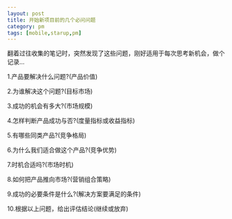 ```yaml
---
layout: post
title: 开始新项目前的几个必问问题
category: pm
tags: [mobile,starup,pm]
---
```


翻着过往收集的笔记时，突然发现了这些问题，刚好适用于每次思考新机会，做个记录...

1.产品要解决什么问题?(产品价值)

2.为谁解决这个问题?(目标市场)

3.成功的机会有多大?(市场规模)

4.怎样判断产品成功与否?(度量指标或收益指标)

5.有哪些同类产品?(竞争格局)

6.为什么我们适合做这个产品?(竞争优势)

7.时机合适吗?(市场时机)

8.如何把产品推向市场?(营销组合策略)

9.成功的必要条件是什么?(解决方案要满足的条件)

10.根据以上问题，给出评估结论(继续或放弃)